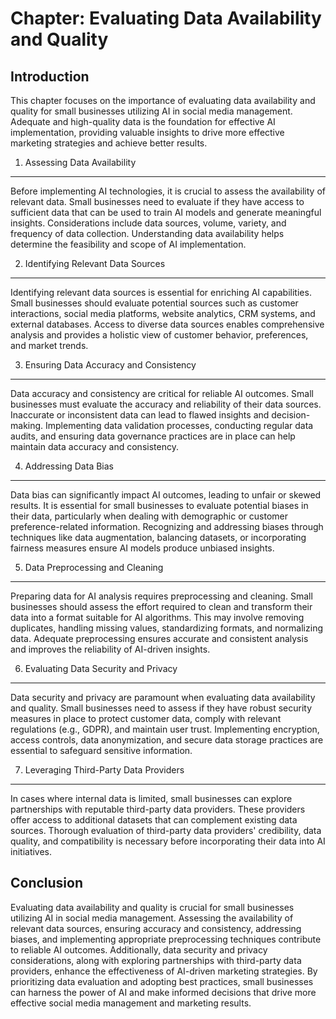 Chapter: Evaluating Data Availability and Quality
=================================================

Introduction
------------

This chapter focuses on the importance of evaluating data availability and quality for small businesses utilizing AI in social media management. Adequate and high-quality data is the foundation for effective AI implementation, providing valuable insights to drive more effective marketing strategies and achieve better results.

1. Assessing Data Availability
------------------------------

Before implementing AI technologies, it is crucial to assess the availability of relevant data. Small businesses need to evaluate if they have access to sufficient data that can be used to train AI models and generate meaningful insights. Considerations include data sources, volume, variety, and frequency of data collection. Understanding data availability helps determine the feasibility and scope of AI implementation.

2. Identifying Relevant Data Sources
------------------------------------

Identifying relevant data sources is essential for enriching AI capabilities. Small businesses should evaluate potential sources such as customer interactions, social media platforms, website analytics, CRM systems, and external databases. Access to diverse data sources enables comprehensive analysis and provides a holistic view of customer behavior, preferences, and market trends.

3. Ensuring Data Accuracy and Consistency
-----------------------------------------

Data accuracy and consistency are critical for reliable AI outcomes. Small businesses must evaluate the accuracy and reliability of their data sources. Inaccurate or inconsistent data can lead to flawed insights and decision-making. Implementing data validation processes, conducting regular data audits, and ensuring data governance practices are in place can help maintain data accuracy and consistency.

4. Addressing Data Bias
-----------------------

Data bias can significantly impact AI outcomes, leading to unfair or skewed results. It is essential for small businesses to evaluate potential biases in their data, particularly when dealing with demographic or customer preference-related information. Recognizing and addressing biases through techniques like data augmentation, balancing datasets, or incorporating fairness measures ensure AI models produce unbiased insights.

5. Data Preprocessing and Cleaning
----------------------------------

Preparing data for AI analysis requires preprocessing and cleaning. Small businesses should assess the effort required to clean and transform their data into a format suitable for AI algorithms. This may involve removing duplicates, handling missing values, standardizing formats, and normalizing data. Adequate preprocessing ensures accurate and consistent analysis and improves the reliability of AI-driven insights.

6. Evaluating Data Security and Privacy
---------------------------------------

Data security and privacy are paramount when evaluating data availability and quality. Small businesses need to assess if they have robust security measures in place to protect customer data, comply with relevant regulations (e.g., GDPR), and maintain user trust. Implementing encryption, access controls, data anonymization, and secure data storage practices are essential to safeguard sensitive information.

7. Leveraging Third-Party Data Providers
----------------------------------------

In cases where internal data is limited, small businesses can explore partnerships with reputable third-party data providers. These providers offer access to additional datasets that can complement existing data sources. Thorough evaluation of third-party data providers' credibility, data quality, and compatibility is necessary before incorporating their data into AI initiatives.

Conclusion
----------

Evaluating data availability and quality is crucial for small businesses utilizing AI in social media management. Assessing the availability of relevant data sources, ensuring accuracy and consistency, addressing biases, and implementing appropriate preprocessing techniques contribute to reliable AI outcomes. Additionally, data security and privacy considerations, along with exploring partnerships with third-party data providers, enhance the effectiveness of AI-driven marketing strategies. By prioritizing data evaluation and adopting best practices, small businesses can harness the power of AI and make informed decisions that drive more effective social media management and marketing results.
